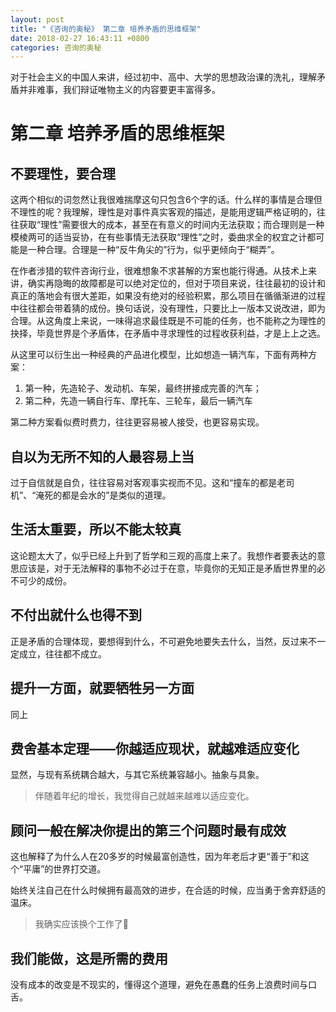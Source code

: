 ```yaml
---
layout: post
title: "《咨询的奥秘》 第二章 培养矛盾的思维框架"
date: 2018-02-27 16:43:11 +0800
categories: 咨询的奥秘
---
```


对于社会主义的中国人来讲，经过初中、高中、大学的思想政治课的洗礼，理解矛盾并非难事，我们辩证唯物主义的内容要更丰富得多。

# 第二章 培养矛盾的思维框架

## 不要理性，要合理

这两个相似的词忽然让我很难揣摩这句只包含6个字的话。什么样的事情是合理但不理性的呢？我理解，理性是对事件真实客观的描述，是能用逻辑严格证明的，往往获取“理性”需要很大的成本，甚至在有意义的时间内无法获取；而合理则是一种模棱两可的适当妥协，在有些事情无法获取“理性”之时，委曲求全的权宜之计都可能是一种合理。合理是一种“反牛角尖的”行为，似乎更倾向于“糊弄”。

在作者涉猎的软件咨询行业，很难想象不求甚解的方案也能行得通。从技术上来讲，确实再隐晦的故障都是可以绝对定位的，但对于项目来说，往往最初的设计和真正的落地会有很大差距，如果没有绝对的经验积累，那么项目在循循渐进的过程中往往都会带着猜的成份。换句话说，没有理性，只要比上一版本又说改进，即为合理。从这角度上来说，一味得追求最佳既是不可能的任务，也不能称之为理性的抉择，毕竟世界是个矛盾体，在矛盾中寻求理性的过程收获利益，才是上上之选。

从这里可以衍生出一种经典的产品进化模型，比如想造一辆汽车，下面有两种方案：

1. 第一种，先造轮子、发动机、车架，最终拼接成完善的汽车；
2. 第二种，先造一辆自行车、摩托车、三轮车，最后一辆汽车

第二种方案看似费时费力，往往更容易被人接受，也更容易实现。

## 自以为无所不知的人最容易上当

过于自信就是自负，往往容易对客观事实视而不见。这和“撞车的都是老司机”、“淹死的都是会水的”是类似的道理。

## 生活太重要，所以不能太较真

这论题太大了，似乎已经上升到了哲学和三观的高度上来了。我想作者要表达的意思应该是，对于无法解释的事物不必过于在意，毕竟你的无知正是矛盾世界里的必不可少的成份。

## 不付出就什么也得不到

正是矛盾的合理体现，要想得到什么，不可避免地要失去什么，当然，反过来不一定成立，往往都不成立。

## 提升一方面，就要牺牲另一方面

同上

## 费舍基本定理——你越适应现状，就越难适应变化

显然，与现有系统耦合越大，与其它系统兼容越小。抽象与具象。

> 伴随着年纪的增长，我觉得自己就越来越难以适应变化。

## 顾问一般在解决你提出的第三个问题时最有成效

这也解释了为什么人在20多岁的时候最富创造性，因为年老后才更“善于”和这个“平庸”的世界打交道。

始终关注自己在什么时候拥有最高效的进步，在合适的时候，应当勇于舍弃舒适的温床。

> 我确实应该换个工作了🍟

## 我们能做，这是所需的费用

没有成本的改变是不现实的，懂得这个道理，避免在愚蠢的任务上浪费时间与口舌。